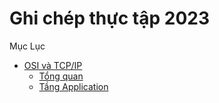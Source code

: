 # Ghi chép thực tập 2023

Mục Lục
- [OSI và TCP/IP](https://github.com/Ducmanh28/Thuc-Tap/tree/main/OSIvaTCP!IP)
    - [Tổng quan](https://github.com/Ducmanh28/Thuc-Tap/blob/main/OSIvaTCP!IP/OSIv%C3%A0TCPIP.md)
    - [Tầng Application](https://github.com/Ducmanh28/Thuc-Tap/blob/main/OSIvaTCP!IP/ApplicationLayer.md)
